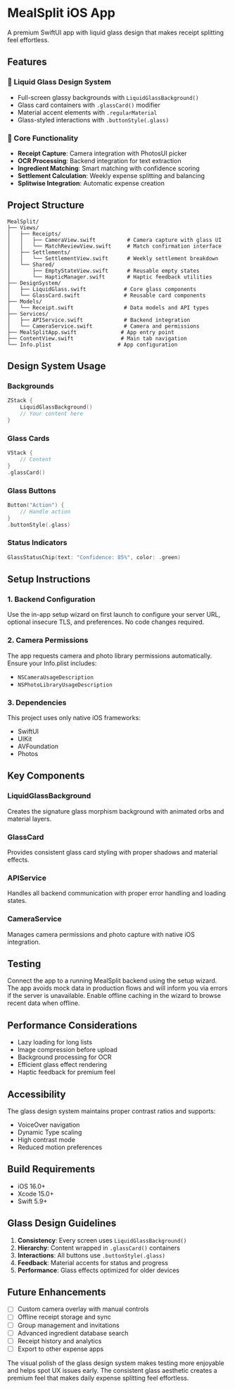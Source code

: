 # MealSplit iOS App

A premium SwiftUI app with liquid glass design that makes receipt splitting feel effortless.

## Features

### 🔸 Liquid Glass Design System
- Full-screen glassy backgrounds with `LiquidGlassBackground()`
- Glass card containers with `.glassCard()` modifier
- Material accent elements with `.regularMaterial`
- Glass-styled interactions with `.buttonStyle(.glass)`

### 📱 Core Functionality
- **Receipt Capture**: Camera integration with PhotosUI picker
- **OCR Processing**: Backend integration for text extraction
- **Ingredient Matching**: Smart matching with confidence scoring
- **Settlement Calculation**: Weekly expense splitting and balancing
- **Splitwise Integration**: Automatic expense creation

## Project Structure

```
MealSplit/
├── Views/
│   ├── Receipts/
│   │   ├── CameraView.swift          # Camera capture with glass UI
│   │   └── MatchReviewView.swift     # Match confirmation interface
│   ├── Settlements/
│   │   └── SettlementView.swift      # Weekly settlement breakdown
│   └── Shared/
│       ├── EmptyStateView.swift      # Reusable empty states
│       └── HapticManager.swift       # Haptic feedback utilities
├── DesignSystem/
│   ├── LiquidGlass.swift            # Core glass components
│   └── GlassCard.swift              # Reusable card components
├── Models/
│   └── Receipt.swift                # Data models and API types
├── Services/
│   ├── APIService.swift             # Backend integration
│   └── CameraService.swift          # Camera and permissions
├── MealSplitApp.swift              # App entry point
├── ContentView.swift               # Main tab navigation
└── Info.plist                     # App configuration
```

## Design System Usage

### Backgrounds
```swift
ZStack {
    LiquidGlassBackground()
    // Your content here
}
```

### Glass Cards
```swift
VStack {
    // Content
}
.glassCard()
```

### Glass Buttons
```swift
Button("Action") {
    // Handle action
}
.buttonStyle(.glass)
```

### Status Indicators
```swift
GlassStatusChip(text: "Confidence: 85%", color: .green)
```

## Setup Instructions

### 1. Backend Configuration
Use the in-app setup wizard on first launch to configure your server URL, optional insecure TLS, and preferences. No code changes required.

### 2. Camera Permissions
The app requests camera and photo library permissions automatically. Ensure your Info.plist includes:
- `NSCameraUsageDescription`
- `NSPhotoLibraryUsageDescription`

### 3. Dependencies
This project uses only native iOS frameworks:
- SwiftUI
- UIKit
- AVFoundation
- Photos

## Key Components

### LiquidGlassBackground
Creates the signature glass morphism background with animated orbs and material layers.

### GlassCard
Provides consistent glass card styling with proper shadows and material effects.

### APIService
Handles all backend communication with proper error handling and loading states.

### CameraService
Manages camera permissions and photo capture with native iOS integration.

## Testing

Connect the app to a running MealSplit backend using the setup wizard. The app avoids mock data in production flows and will inform you via errors if the server is unavailable. Enable offline caching in the wizard to browse recent data when offline.

## Performance Considerations

- Lazy loading for long lists
- Image compression before upload
- Background processing for OCR
- Efficient glass effect rendering
- Haptic feedback for premium feel

## Accessibility

The glass design system maintains proper contrast ratios and supports:
- VoiceOver navigation
- Dynamic Type scaling
- High contrast mode
- Reduced motion preferences

## Build Requirements

- iOS 16.0+
- Xcode 15.0+
- Swift 5.9+

## Glass Design Guidelines

1. **Consistency**: Every screen uses `LiquidGlassBackground()`
2. **Hierarchy**: Content wrapped in `.glassCard()` containers
3. **Interactions**: All buttons use `.buttonStyle(.glass)`
4. **Feedback**: Material accents for status and progress
5. **Performance**: Glass effects optimized for older devices

## Future Enhancements

- [ ] Custom camera overlay with manual controls
- [ ] Offline receipt storage and sync
- [ ] Group management and invitations
- [ ] Advanced ingredient database search
- [ ] Receipt history and analytics
- [ ] Export to other expense apps

The visual polish of the glass design system makes testing more enjoyable and helps spot UX issues early. The consistent glass aesthetic creates a premium feel that makes daily expense splitting feel effortless.
